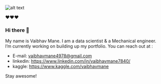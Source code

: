 

![alt text](https://github.com/Vaibhav/Vaibhav/blob/main/VAIBHAV-MANE(10).gif "Logo Title Text 1")

❤❤❤
### Hi there 👋

My name is Vaibhav Mane. I am a data scientist & a Mechanical engineer. I’m currently working on building up my portfolio. 
You can reach out at :

 - E-mail: vaibhavmane4978@gmail.com
 - linkedin: https://www.linkedin.com/in/vaibhavmane7840/
 - kaggle: https://www.kaggle.com/vaibhavmane

Stay awesome!
